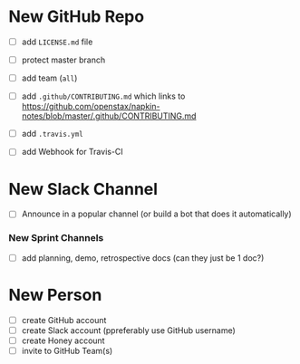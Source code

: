 # New GitHub Repo

- [ ] add `LICENSE.md` file
- [ ] protect master branch
- [ ] add team (`all`)
- [ ] add `.github/CONTRIBUTING.md` which links to https://github.com/openstax/napkin-notes/blob/master/.github/CONTRIBUTING.md
- [ ] add `.travis.yml`
- [ ] add Webhook for Travis-CI


# New Slack Channel

- [ ] Announce in a popular channel (or build a bot that does it automatically)

### New Sprint Channels

- [ ] add planning, demo, retrospective docs (can they just be 1 doc?)


# New Person

- [ ] create GitHub account
- [ ] create Slack account (ppreferably use GitHub username)
- [ ] create Honey account
- [ ] invite to GitHub Team(s)
